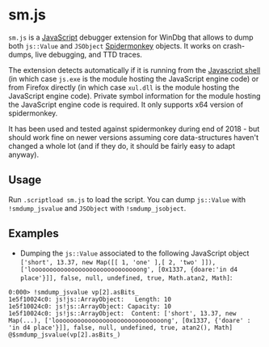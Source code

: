 # sm.js

`sm.js` is a [JavaScript](https://docs.microsoft.com/en-us/windows-hardware/drivers/debugger/javascript-debugger-scripting) debugger extension for WinDbg that allows to dump both `js::Value` and `JSObject` [Spidermonkey](https://github.com/mozilla/gecko-dev/tree/master/js) objects. It works on crash-dumps, live debugging, and TTD traces.

The extension detects automatically if it is running from the [Javascript shell](https://github.com/mozilla/gecko-dev/tree/master/js/src/shell) (in which case `js.exe` is the module hosting the JavaScript engine code) or from Firefox directly (in which case `xul.dll` is the module hosting the JavaScript engine code). Private symbol information for the module hosting the JavaScript engine code is required. It only supports x64 version of spidermonkey.

It has been used and tested against spidermonkey during end of 2018 - but should work fine on newer versions assuming core data-structures haven't changed a whole lot (and if they do, it should be fairly easy to adapt anyway).

## Usage

Run `.scriptload sm.js` to load the script. You can dump `js::Value` with `!smdump_jsvalue` and `JSObject` with `!smdump_jsobject`.

## Examples

* Dumping the `js::Value` associated to the following JavaScript object `['short', 13.37, new Map([[ 1, 'one' ],[ 2, 'two' ]]), ['loooooooooooooooooooooooooooooong', [0x1337, {doare:'in d4 place'}]], false, null, undefined, true, Math.atan2, Math]`:

```text
0:000> !smdump_jsvalue vp[2].asBits_
1e5f10024c0: js!js::ArrayObject:   Length: 10
1e5f10024c0: js!js::ArrayObject: Capacity: 10
1e5f10024c0: js!js::ArrayObject:  Content: ['short', 13.37, new Map(...), ['loooooooooooooooooooooooooooooong', [0x1337, {'doare' : 'in d4 place'}]], false, null, undefined, true, atan2(), Math]
@$smdump_jsvalue(vp[2].asBits_)
```

